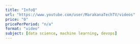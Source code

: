 ```yaml
---
title: "InfoQ"
url: "https://www.youtube.com/user/MarakanaTechTV/videos"
price: "0"
pricePerPeriod: "n/a"
format: "video"
subject: [data science, machine learning, devops]
---
```

